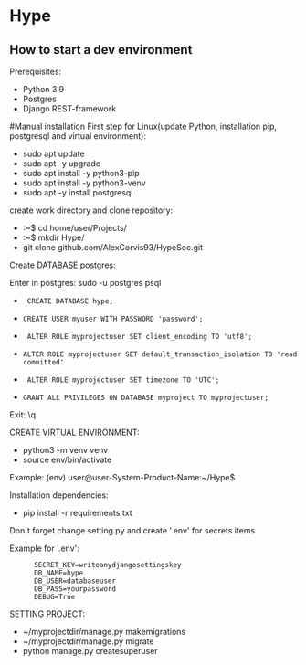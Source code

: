 # Hype

## How to start a dev environment

Prerequisites:

* Python 3.9 
* Postgres 
* Django REST-framework

#Manual installation
First step for Linux(update Python, installation pip, postgresql and virtual environment):
* sudo apt update
* sudo apt -y upgrade
* sudo apt install -y python3-pip
* sudo apt install -y python3-venv
* sudo apt -y install postgresql


create work directory and clone repository:

* :~$ cd home/user/Projects/
* :~$ mkdir Hype/
* git clone github.com/AlexCorvis93/HypeSoc.git

Create DATABASE postgres:

Enter in postgres:
sudo -u postgres psql
*      CREATE DATABASE hype;
*     CREATE USER myuser WITH PASSWORD 'password';
*      ALTER ROLE myprojectuser SET client_encoding TO 'utf8';
*     ALTER ROLE myprojectuser SET default_transaction_isolation TO 'read committed'
*      ALTER ROLE myprojectuser SET timezone TO 'UTC';
*     GRANT ALL PRIVILEGES ON DATABASE myproject TO myprojectuser;

Exit: \q

CREATE VIRTUAL ENVIRONMENT:
* python3 -m venv venv
* source env/bin/activate

Example: (env) user@user-System-Product-Name:~/Hype$

Installation dependencies:
* pip install -r requirements.txt

Don`t forget change setting.py and create '.env'  for secrets items

Example for '.env':

          SECRET_KEY=writeanydjangosettingskey
          DB_NAME=hype
          DB_USER=databaseuser
          DB_PASS=yourpassword
          DEBUG=True

SETTING PROJECT:

* ~/myprojectdir/manage.py makemigrations
* ~/myprojectdir/manage.py migrate
* python manage.py createsuperuser









